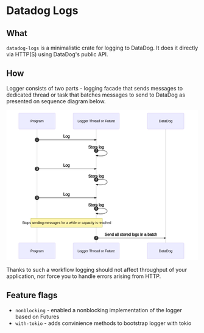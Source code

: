 # Datadog Logs

## What
`datadog-logs` is a minimalistic crate for logging to DataDog. It does it directly via HTTP(S) using DataDog's public API.

## How
Logger consists of two parts - logging facade that sends messages to dedicated thread or task that batches messages to send to DataDog as presented on sequence diagram below.

![sequence diagram of workflow](./assets/basicseq.png)

Thanks to such a workflow logging should not affect throughput of your application, nor force you to handle errors arising from HTTP. 

## Feature flags

* `nonblocking` - enabled a nonblocking implementation of the logger based on Futures
* `with-tokio` - adds convinience methods to bootstrap logger with tokio